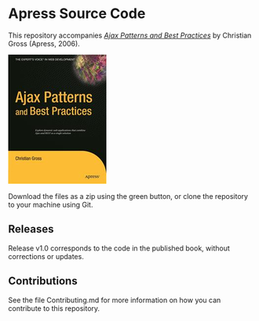 # Apress Source Code

This repository accompanies [*Ajax Patterns and Best Practices*](http://www.apress.com/9781590596166) by Christian Gross (Apress, 2006).

![Cover image](9781590596166.jpg)

Download the files as a zip using the green button, or clone the repository to your machine using Git.

## Releases

Release v1.0 corresponds to the code in the published book, without corrections or updates.

## Contributions

See the file Contributing.md for more information on how you can contribute to this repository.
